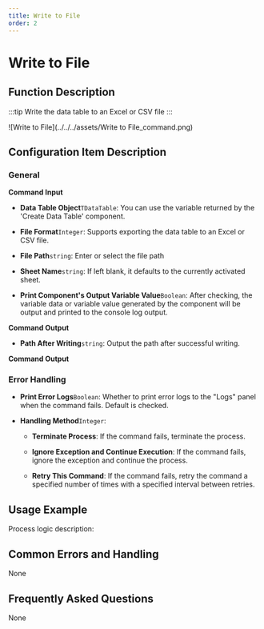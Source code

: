 ```yaml
---
title: Write to File
order: 2
---
```


# Write to File

## Function Description

:::tip 
Write the data table to an Excel or CSV file
:::

![Write to File](../../../assets/Write to File_command.png)

## Configuration Item Description

### General

**Command Input**

- **Data Table Object**`TDataTable`: You can use the variable returned by the 'Create Data Table' component.

- **File Format**`Integer`: Supports exporting the data table to an Excel or CSV file.

- **File Path**`string`: Enter or select the file path

- **Sheet Name**`string`: If left blank, it defaults to the currently activated sheet.

- **Print Component's Output Variable Value**`Boolean`: After checking, the variable data or variable value generated by the component will be output and printed to the console log output.


**Command Output**

- **Path After Writing**`string`: Output the path after successful writing.


**Command Output**

### Error Handling

- **Print Error Logs**`Boolean`: Whether to print error logs to the "Logs" panel when the command fails. Default is checked. 

- **Handling Method**`Integer`:

    - **Terminate Process**: If the command fails, terminate the process.

    - **Ignore Exception and Continue Execution**: If the command fails, ignore the exception and continue the process.

    - **Retry This Command**: If the command fails, retry the command a specified number of times with a specified interval between retries.

## Usage Example

Process logic description:

## Common Errors and Handling

None

## Frequently Asked Questions

None

